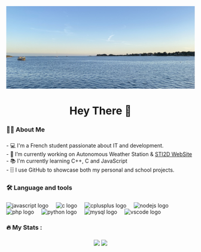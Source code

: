 <div align="center">
  <img src="https://github.com/SimSim236/SimSim236/blob/main/040652fa205745.jpg?raw=true"  />
</div>

###

<h1 align="center">Hey There 👋</h1>

###

<h3 align="left">👩‍💻  About Me</h3>

###

<p align="left">- 💻 I'm a French student passionate about IT and development.<br>- 🔭 I’m currently working on Autonomous Weather Station & <a href="https://sti5d.com" target=_blank>STI2D WebSite</a><br>- 📚 I'm currently learning C++, C and JavaScript<br>- 🗄️ I use GitHub to showcase both my personal and school projects.</p>

###

<h3 align="left">🛠 Language and tools</h3>

###

<div align="left">
  
  <img src="https://cdn.jsdelivr.net/gh/devicons/devicon/icons/javascript/javascript-original.svg" height="40" alt="javascript logo"  />
  <img width="12" />
  <img src="https://cdn.jsdelivr.net/gh/devicons/devicon/icons/c/c-original.svg" height="40" alt="c logo"  />
  <img width="12" />
  <img src="https://cdn.jsdelivr.net/gh/devicons/devicon/icons/cplusplus/cplusplus-original.svg" height="40" alt="cplusplus logo"  />
  <img width="12" />
  <img src="https://cdn.jsdelivr.net/gh/devicons/devicon/icons/nodejs/nodejs-original.svg" height="40" alt="nodejs logo"  />
  <img width="12" />
  <img src="https://cdn.jsdelivr.net/gh/devicons/devicon/icons/php/php-original.svg" height="40" alt="php logo"  />
  <img width="12" />
  <img src="https://cdn.jsdelivr.net/gh/devicons/devicon/icons/python/python-original.svg" height="40" alt="python logo"  />
  <img width="12" />
  <img src="https://cdn.jsdelivr.net/gh/devicons/devicon/icons/mysql/mysql-original.svg" height="40" alt="mysql logo"  />
  <img width="12" />
  <img src="https://cdn.jsdelivr.net/gh/devicons/devicon/icons/vscode/vscode-original.svg" height="40" alt="vscode logo"  />
</div>

###

<h3 align="left">🔥   My Stats :</h3>

###

<div align="center">
  <img src="https://github-readme-stats.vercel.app/api?username=SimSim236&theme=cobalt&hide_border=false&include_all_commits=true&count_private=false" height="150" />
  <img src="https://github-readme-stats.vercel.app/api/top-langs/?username=SimSim236&theme=cobalt&hide_border=false&include_all_commits=true&count_private=false&layout=compact" height="150" />
</div>

###
